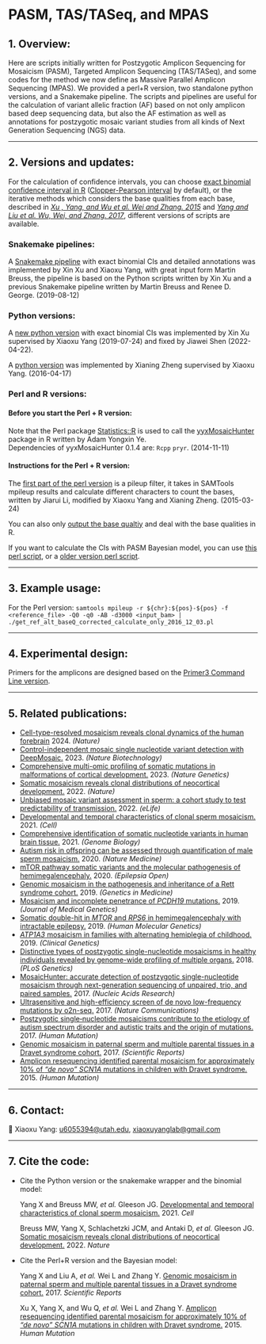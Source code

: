 # PASM, TAS/TASeq, and MPAS

## 1. Overview:

Here are scripts initially written for Postzygotic Amplicon Sequencing for Mosaicism (PASM), Targeted Amplicon Sequencing (TAS/TASeq), and some codes for the method we now define as Massive Parallel Amplicon Sequencing (MPAS). We provided a perl+R version, two standalone python versions, and a Snakemake pipeline. The scripts and pipelines are useful for the calculation of variant allelic fraction (AF) based on not only amplicon based deep sequencing data, but also the AF estimation as well as annotations for postzygotic mosaic variant studies from all kinds of Next Generation Sequencing (NGS) data.

--------------
## 2. Versions and updates:

For the calculation of confidence intervals, you can choose [exact binomial confidence interval in R](https://www.rdocumentation.org/packages/stats/versions/3.6.2/topics/binom.test) ([Clopper-Pearson interval](https://en.wikipedia.org/wiki/Binomial_proportion_confidence_interval) by default), or the iterative methods which considers the base qualities from each base, described in <i>[Xu , Yang, and Wu et al. Wei and Zhang. 2015](https://doi.org/10.1002/humu.22819)</i> and <i>[Yang and Liu et al. Wu, Wei, and Zhang. 2017](https://doi.org/10.1038/s41598-017-15814-7)</i>, different versions of scripts are available.

### Snakemake pipelines:

A [Snakemake pipeline](https://github.com/shishenyxx/PASM/tree/master/Snakemake_pipeline) with exact binomial CIs and detailed annotations was implemented by Xin Xu and Xiaoxu Yang, with great input form Martin Breuss, the pipeline is based on the Python scripts written by Xin Xu and a previous Snakemake pipeline written by Martin Breuss and Renee D. George. (2019-08-12)



### Python versions:

A [new python version](https://github.com/shishenyxx/PASM/tree/master/2019-09-25-new-python-MAF-binom-calculator) with exact binomial CIs was implemented by Xin Xu supervised by Xiaoxu Yang (2019-07-24) and fixed by Jiawei Shen (2022-04-22).


A [python version](https://github.com/shishenyxx/PASM/blob/master/CI_calculator.py) was implemented by Xianing Zheng supervised by Xiaoxu Yang. (2016-04-17)


### Perl and R versions:
 #### Before you start the Perl + R version:
Note that the Perl package [Statistics::R](https://metacpan.org/pod/Statistics::R) is used to call the [yyxMosaicHunter](https://github.com/Yyx2626/yyxMosaicHunter) package in R written by Adam Yongxin Ye.
<br/>Dependencies of yyxMosaicHunter 0.1.4 are: `Rcpp`
`pryr`. (2014-11-11)

 #### Instructions for the Perl + R version:
The [first part of the perl version](https://github.com/shishenyxx/PASM/blob/master/get_ref_alt_baseQ_corrected_calculate_only_2016_12_03.pl) is a pileup filter, it takes in SAMTools mpileup results and calculate different characters to count the bases, written by Jiarui Li, modified by Xiaoxu Yang and Xianing Zheng. (2015-03-24)

You can also only [output the base qualtiy](https://github.com/shishenyxx/PASM/blob/master/get_ref_alt_baseQ_corrected_2016_12_03_output_basequality.pl) and deal with the base qualities in R. 


If you want to calculate the CIs with PASM Bayesian model, you can use [this perl script](https://github.com/shishenyxx/PASM/blob/master/get_ref_alt_baseQ_corrected_2016_12_03.pl), or a [older version perl script](https://github.com/shishenyxx/PASM/blob/master/old_get_ref_alt_baseQ_corrected_2016_07_14.pl). 

--------------



## 3. Example usage:

For the Perl version: `samtools mpileup -r ${chr}:${pos}-${pos} -f <reference_file> -Q0 -q0 -AB -d3000 <input_bam> | ./get_ref_alt_baseQ_corrected_calculate_only_2016_12_03.pl`

--------------

## 4. Experimental design:

Primers for the amplicons are designed based on the [Primer3 Command Line version](https://github.com/shishenyxx/primer3).

--------------

## 5. Related publications:

* [Cell-type-resolved mosaicism reveals clonal dynamics of the human forebrain](https://www.nature.com/articles/s41586-024-07292-5) 2024. <i>(Nature)</i>
* [Control-independent mosaic single nucleotide variant detection with DeepMosaic.](https://www.nature.com/articles/s41587-022-01559-w) 2023. <i>(Nature Biotechnology)</i>
* [Comprehensive multi-omic profiling of somatic mutations in malformations of cortical development.](https://doi.org/10.1038/s41558-022-01276-9) 2023. <i>(Nature Genetics)</i>
* [Somatic mosaicism reveals clonal distributions of neocortical development.](https://www.nature.com/articles/s41586-022-04602-7) 2022. <i>(Nature)</i>
* [Unbiased mosaic variant assessment in sperm: a cohort study to test predictability of transmission.](https://elifesciences.org/articles/78459) 2022. <i>(eLife)</i>
* [Developmental and temporal characteristics of clonal sperm mosaicism.](http://www.doi.org/10.1016/j.cell.2021.07.024) 2021. <i>(Cell)</i>
* [Comprehensive identification of somatic nucleotide variants in human brain tissue.](https://genomebiology.biomedcentral.com/articles/10.1186/s13059-021-02285-3) 2021. <i>(Genome Biology)</i>
* [Autism risk in offspring can be assessed through quantification of male sperm mosaicism.](https://doi.org/10.1038/s41591-019-0711-0) 2020. <i>(Nature Medicine)</i>
* [mTOR pathway somatic variants and the molecular pathogenesis of hemimegalencephaly.](https://doi.org/10.1002/epi4.12377) 2020. <i>(Epilepsia Open)</i>
* [Genomic mosaicism in the pathogenesis and inheritance of a Rett syndrome cohort.](https://doi.org/10.1038/s41436-018-0348-2) 2019. <i>(Genetics in Medicine)</i>
* [Mosaicism and incomplete penetrance of <i>PCDH19</i> mutations.](http://dx.doi.org/10.1136/jmedgenet-2017-105235) 2019. <i>(Journal of Medical Genetics)</i>
* [Somatic double-hit in <i>MTOR</i> and <i>RPS6</i> in hemimegalencephaly with intractable epilepsy.](https://doi.org/10.1093/hmg/ddz194) 2019. <i>(Human Molecular Genetics)</i>
* [<i>ATP1A3</i> mosaicism in families with alternating hemiplegia of childhood.](https://doi.org/10.1111/cge.13539) 2019. <i>(Clinical Genetics)</i>
* [Distinctive types of postzygotic single-nucleotide mosaicisms in healthy individuals revealed by genome-wide profiling of multiple organs.](https://doi.org/10.1371/journal.pgen.1007395) 2018. <i>(PLoS Genetics)</i>
* [MosaicHunter: accurate detection of postzygotic single-nucleotide mosaicism through next-generation sequencing of unpaired, trio, and paired samples.](https://doi.org/10.1093/nar/gkx024) 2017. <i>(Nucleic Acids Research)</i>
* [Ultrasensitive and high-efficiency screen of de novo low-frequency mutations by o2n-seq.](https://doi.org/10.1038/ncomms15335) 2017. <i>(Nature Communications)</i>
* [Postzygotic single‐nucleotide mosaicisms contribute to the etiology of autism spectrum disorder and autistic traits and the origin of mutations.](https://doi.org/10.1002/humu.23255) 2017. <i>(Human Mutation)</i>
* [Genomic mosaicism in paternal sperm and multiple parental tissues in a Dravet syndrome cohort.](https://doi.org/10.1038/s41598-017-15814-7) 2017. <i>(Scientific Reports)</i>
* [Amplicon resequencing identified parental mosaicism for approximately 10% of <i>“de novo” SCN1A</i> mutations in children with Dravet syndrome.](https://doi.org/10.1002/humu.22819) 2015. <i>(Human Mutation)</i>

-----------------------------------

## 6. Contact:

:email: Xiaoxu Yang: [u6055394@utah.edu](mailto:u6055394@utah.edu), [xiaoxuyanglab@gmail.com](mailto:xiaoxuyanglab@gmail.com)

-----------------------------------

## 7. Cite the code:
* Cite the Python version or the snakemake wrapper and the binomial model:

    Yang X and Breuss MW, <i>et al.</i> Gleeson JG. [Developmental and temporal characteristics of clonal sperm mosaicism.](http://www.doi.org/10.1016/j.cell.2021.07.024) 2021. <i>Cell</i> 
    
    Breuss MW, Yang X, Schlachetzki JCM, and Antaki D, <i>et al.</i> Gleeson JG. [Somatic mosaicism reveals clonal distributions of neocortical development.](https://www.nature.com/articles/s41586-022-04602-7) 2022. <i>Nature</i> 
    
* Cite the Perl+R version and the Bayesian model: 

    Yang X and Liu A, <i>et al.</i> Wei L and Zhang Y. [Genomic mosaicism in paternal sperm and multiple parental tissues in a Dravet syndrome cohort.](https://doi.org/10.1038/s41598-017-15814-7) 2017. <i>Scientific Reports</i>

    Xu X, Yang X, and Wu Q, <i>et al.</i> Wei L and Zhang Y. [Amplicon resequencing identified parental mosaicism for approximately 10% of <i>“de novo” SCN1A</i> mutations in children with Dravet syndrome.](https://doi.org/10.1002/humu.22819) 2015. <i>Human Mutation</i>

